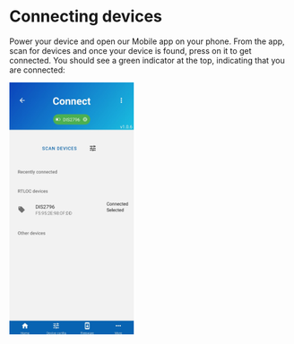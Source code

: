 # Connecting devices

Power your device and open our Mobile app on your phone. From the app, scan for devices and once your device is found, press on it to get connected. You should see a green indicator at the top, indicating that you are connected:

<img src="../distancing/img/mobile-connect.jpg" width="222" height="450">
